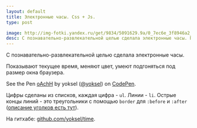 ```yaml
---
layout: default
title: Электронные часы. Css + Js.
type: post

image: http://img-fotki.yandex.ru/get/9834/5091629.9a/0_7ec6e_3f8946a2_L.png
desc: С познавательно-развлекательной целью сделала электронные часы. Показывают текущее время, меняют цвет, умеют подгоняться под размер окна браузера.
---
```

С познавательно-развлекательной целью сделала электронные часы.

Показывают текущее время, меняют цвет, умеют подгоняться под размер окна браузера.
<!--more-->

<p data-height="370" data-theme-id="4974" data-slug-hash="oAchH" data-default-tab="result" class='codepen'>See the Pen <a href='http://codepen.io/yoksel/pen/oAchH/'>oAchH</a> by yoksel (<a href='http://codepen.io/yoksel'>@yoksel</a>) on <a href='http://codepen.io'>CodePen</a>.</p>
<script async src="//codepen.io/assets/embed/ei.js"></script>

Цифры сделаны из cписков, каждая цифра - <code>ul</code>. Линии - <code>li</code>.
Острые концы линий - это треугольники с помощью <code>border</code> для <code>:before</code> и <code>:after</code> (<a href="/strelki-s-pomoshh-yu-svojstva-border">описание уголков есть тут</a>).

На гитхабе: <a href="https://github.com/yoksel/time">github.com/yoksel/time</a>.
